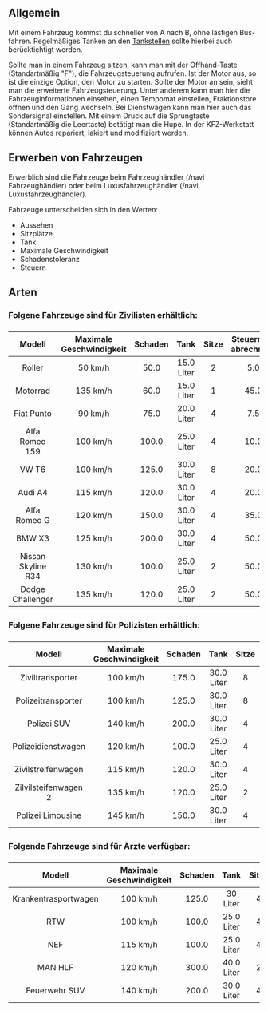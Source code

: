 ## Allgemein

Mit einem Fahrzeug kommst du schneller von A nach B, ohne lästigen Bus-fahren. Regelmäßiges Tanken an den [Tankstellen](pages/biz/tankstelle) sollte hierbei auch berücktichtigt werden.

Sollte man in einem Fahrzeug sitzen, kann man mit der Offhand-Taste (Standartmäßig "F"), die Fahrzeugsteuerung aufrufen. Ist der Motor aus, so ist die einzige Option, den Motor zu starten. Sollte der Motor an sein, sieht man die erweiterte Fahrzeugsteuerung. Unter anderem kann man hier die Fahrzeuginformationen einsehen, einen Tempomat einstellen, Fraktionstore öffnen und den Gang wechseln. Bei Dienstwägen kann man hier auch das Sondersignal einstellen. Mit einem Druck auf die Sprungtaste (Standartmäßig die Leertaste) betätigt man die Hupe. 
In der KFZ-Werkstatt können Autos repariert, lakiert und modifiziert werden.

## Erwerben von Fahrzeugen
Erwerblich sind die Fahrzeuge beim Fahrzeughändler (/navi Fahrzeughändler) oder beim Luxusfahrzeughändler (/navi Luxusfahrzeughändler).

Fahrzeuge unterscheiden sich in den Werten:
- Aussehen
- Sitzplätze
- Tank
- Maximale Geschwindigkeit
- Schadenstoleranz
- Steuern

## Arten
<h3>Folgene Fahrzeuge sind für Zivilisten erhältlich:</hr>
<center>
<h5>

| Modell | Maximale Geschwindigkeit | Schaden | Tank | Sitze | Steuern (pro abrechnung) | Preis |
|:-:|:-:|:-:|:-:|:-:|:-:|:-:|
| Roller| 50 km/h | 50.0 | 15.0 Liter | 2 | 5.0€ | 1500.0€ |
| Motorrad | 135 km/h | 60.0 | 15.0 Liter | 1 | 45.0€ | 11000.0€ |
| Fiat Punto | 90 km/h | 75.0 | 20.0 Liter | 4 | 7.5€ | 2000.0€ |
| Alfa Romeo 159 | 100 km/h | 100.0 | 25.0 Liter | 4 | 10.0€ | 3500.0€ |
| VW T6 | 100 km/h | 125.0 | 30.0 Liter | 8 | 20.0€ | 5500.0€ |
| Audi A4 | 115 km/h | 120.0 | 30.0 Liter | 4 | 20.0€ | 7950.0€ |
| Alfa Romeo G | 120 km/h | 150.0 | 30.0 Liter | 4 | 35.0€ | 10000.0€ |
| BMW X3 | 125 km/h |200.0 | 30.0 Liter | 4 | 50.0€ | 14500.0€ |
| Nissan Skyline R34 | 130 km/h | 100.0 | 25.0 Liter | 2 | 50.0€ | 18000.0€ |
| Dodge Challenger | 135 km/h | 120.0 | 25.0 Liter | 2 | 50.0€ | 18500.0€ |
  
  </h>
</center>
<h3>Folgene Fahrzeuge sind für Polizisten erhältlich: </h>
<center>
  <h5>

| Modell | Maximale Geschwindigkeit | Schaden | Tank | Sitze | Steuern (pro abrechnung) | Preis |
|:-:|:-:|:-:|:-:|:-:|:-:|:-:|
| Ziviltransporter | 100 km/h |175.0 | 30.0 Liter | 8 | - | 6500.0€ |
| Polizeitransporter | 100 km/h | 125.0 | 30.0 Liter | 8 | - | 5500€ |
| Polizei SUV | 140 km/h | 200.0 | 30.0 Liter | 4 | - | 14500.0€ |
| Polizeidienstwagen | 120 km/h | 100.0 | 25.0 Liter | 4 | - | 3250.0€ |
| Zivilstreifenwagen | 115 km/h | 120.0 | 30.0 Liter | 4 | - | 13500.0€ |
| Zilvilsteifenwagen 2 | 135 km/h | 120.0 | 25.0 Liter | 2 | - | 18500.0€ |
| Polizei Limousine | 145 km/h | 150.0 | 30.0 Liter | 4 | - | 10000.0€ |

</h>
</center>
<h3>Folgende Fahrzeuge sind für Ärzte verfügbar:</h>
<center>
<h5>

| Modell | Maximale Geschwindigkeit | Schaden | Tank | Sitze | Steuern (pro abrechnung) | Preis |
|:-:|:-:|:-:|:-:|:-:|:-:|:-:|
| Krankentrasportwagen | 100 km/h | 125.0 | 30 Liter | 4 | - | 5500€ |
| RTW | 100 km/h | 100.0 | 25.0 Liter | 4 | - | 4650.0€ |
| NEF | 115 km/h | 100.0 | 25.0 Liter | 4 | - | 12500.0€ |
| MAN HLF | 120 km/h | 300.0 | 40.0 Liter | 2 | - | 10000.0€ |
| Feuerwehr SUV | 140 km/h | 200.0 | 30.0 Liter | 4 | 14500.0€ |

</h>
